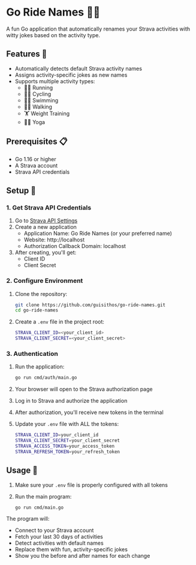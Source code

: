 # Go Ride Names 🚴‍♂️

A fun Go application that automatically renames your Strava activities with witty jokes based on the activity type.

## Features 🌟

- Automatically detects default Strava activity names
- Assigns activity-specific jokes as new names
- Supports multiple activity types:
  - 🏃‍♂️ Running
  - 🚴‍♂️ Cycling
  - 🏊‍♂️ Swimming
  - 🚶‍♂️ Walking
  - 🏋️ Weight Training
  - 🧘‍♀️ Yoga

## Prerequisites 📋

- Go 1.16 or higher
- A Strava account
- Strava API credentials

## Setup 🔧

### 1. Get Strava API Credentials

1. Go to [Strava API Settings](https://www.strava.com/settings/api)
2. Create a new application
   - Application Name: Go Ride Names (or your preferred name)
   - Website: http://localhost
   - Authorization Callback Domain: localhost
3. After creating, you'll get:
   - Client ID
   - Client Secret

### 2. Configure Environment

1. Clone the repository:

   ```bash
   git clone https://github.com/guisithos/go-ride-names.git
   cd go-ride-names
   ```
2. Create a `.env` file in the project root:

   ```bash
   STRAVA_CLIENT_ID=<your_client_id>
   STRAVA_CLIENT_SECRET=<your_client_secret>
   ```


### 3. Authentication

1. Run the application:
   ```bash
   go run cmd/auth/main.go
   ```
2. Your browser will open to the Strava authorization page
3. Log in to Strava and authorize the application
4. After authorization, you'll receive new tokens in the terminal
5. Update your `.env` file with ALL the tokens:

   ```bash
   STRAVA_CLIENT_ID=your_client_id
   STRAVA_CLIENT_SECRET=your_client_secret
   STRAVA_ACCESS_TOKEN=your_access_token
   STRAVA_REFRESH_TOKEN=your_refresh_token
   ```


## Usage 🚀

1. Make sure your `.env` file is properly configured with all tokens
2. Run the main program:

   ```bash
   go run cmd/main.go
   ```

The program will:
- Connect to your Strava account
- Fetch your last 30 days of activities
- Detect activities with default names
- Replace them with fun, activity-specific jokes
- Show you the before and after names for each change